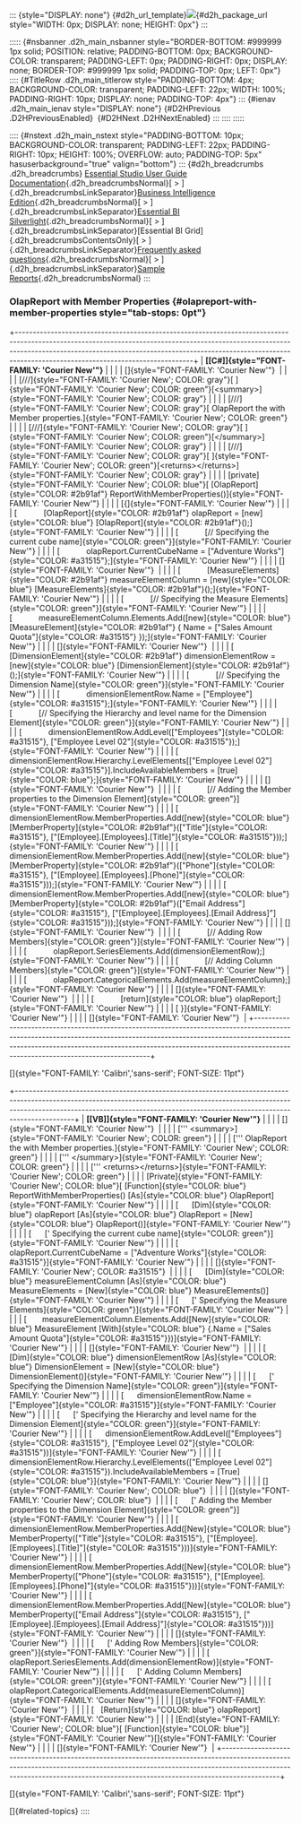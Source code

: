 ::: {style="DISPLAY: none"}
[](ms-xhelp:///?Id=d2h_url_template){#d2h_url_template}![](!package_url!){#d2h_package_url style="WIDTH: 0px; DISPLAY: none; HEIGHT: 0px"}
:::

::::: {#nsbanner .d2h_main_nsbanner style="BORDER-BOTTOM: #999999 1px solid; POSITION: relative; PADDING-BOTTOM: 0px; BACKGROUND-COLOR: transparent; PADDING-LEFT: 0px; PADDING-RIGHT: 0px; DISPLAY: none; BORDER-TOP: #999999 1px solid; PADDING-TOP: 0px; LEFT: 0px"}
:::: {#TitleRow .d2h_main_titlerow style="PADDING-BOTTOM: 4px; BACKGROUND-COLOR: transparent; PADDING-LEFT: 22px; WIDTH: 100%; PADDING-RIGHT: 10px; DISPLAY: none; PADDING-TOP: 4px"}
::: {#ienav .d2h_main_ienav style="DISPLAY: none"}
[](ms-xhelp:///?Id=a9fc13c9-2892-4e85-b7bf-c63703c018b7){#D2HPrevious .D2HPreviousEnabled}  [](ms-xhelp:///?Id=f869ac6e-8da8-4af0-be21-300a9cc8f352){#D2HNext .D2HNextEnabled}
:::
::::
:::::

:::: {#nstext .d2h_main_nstext style="PADDING-BOTTOM: 10px; BACKGROUND-COLOR: transparent; PADDING-LEFT: 22px; PADDING-RIGHT: 10px; HEIGHT: 100%; OVERFLOW: auto; PADDING-TOP: 5px" hasuserbackground="true" valign="bottom"}
::: {#d2h_breadcrumbs .d2h_breadcrumbs}
[Essential Studio User Guide Documentation](ms-xhelp:///?Id=12457748-09e3-4d74-a240-8e049cedf030){.d2h_breadcrumbsNormal}[ \> ]{.d2h_breadcrumbsLinkSeparator}[Business Intelligence Edition](ms-xhelp:///?Id=fdf33dd8-62b2-47b9-ad7b-fc50e590bca5){.d2h_breadcrumbsNormal}[ \> ]{.d2h_breadcrumbsLinkSeparator}[Essential BI Silverlight](ms-xhelp:///?Id=c006b39c-6aa2-4637-b7de-3e7b6cb3f9f9){.d2h_breadcrumbsNormal}[ \> ]{.d2h_breadcrumbsLinkSeparator}[Essential BI Grid]{.d2h_breadcrumbsContentsOnly}[ \> ]{.d2h_breadcrumbsLinkSeparator}[Frequently asked questions](ms-xhelp:///?Id=3133015d-af81-4285-bee6-5297577af0ef){.d2h_breadcrumbsNormal}[ \> ]{.d2h_breadcrumbsLinkSeparator}[Sample Reports](ms-xhelp:///?Id=ec84c25f-c582-4157-8eed-0aaf6b29378b){.d2h_breadcrumbsNormal}
:::

### OlapReport with Member Properties {#olapreport-with-member-properties style="tab-stops: 0pt"}

+-------------------------------------------------------------------------------------------------------------------------------------------------------------------------------------------------------------------------------------------------------------------------------------------+
| **[\[C#\]]{style="FONT-FAMILY: 'Courier New'"}**                                                                                                                                                                                                                                          |
|                                                                                                                                                                                                                                                                                           |
| []{style="FONT-FAMILY: 'Courier New'"}                                                                                                                                                                                                                                                    |
|                                                                                                                                                                                                                                                                                           |
| [///]{style="FONT-FAMILY: 'Courier New'; COLOR: gray"}[ ]{style="FONT-FAMILY: 'Courier New'; COLOR: green"}[\<summary\>]{style="FONT-FAMILY: 'Courier New'; COLOR: gray"}                                                                                                                 |
|                                                                                                                                                                                                                                                                                           |
| [///]{style="FONT-FAMILY: 'Courier New'; COLOR: gray"}[ OlapReport the with Member properties.]{style="FONT-FAMILY: 'Courier New'; COLOR: green"}                                                                                                                                         |
|                                                                                                                                                                                                                                                                                           |
| [///]{style="FONT-FAMILY: 'Courier New'; COLOR: gray"}[ ]{style="FONT-FAMILY: 'Courier New'; COLOR: green"}[\</summary\>]{style="FONT-FAMILY: 'Courier New'; COLOR: gray"}                                                                                                                |
|                                                                                                                                                                                                                                                                                           |
| [///]{style="FONT-FAMILY: 'Courier New'; COLOR: gray"}[ ]{style="FONT-FAMILY: 'Courier New'; COLOR: green"}[\<returns\>\</returns\>]{style="FONT-FAMILY: 'Courier New'; COLOR: gray"}                                                                                                     |
|                                                                                                                                                                                                                                                                                           |
| [private]{style="FONT-FAMILY: 'Courier New'; COLOR: blue"}[ [OlapReport]{style="COLOR: #2b91af"} ReportWithMemberProperties()]{style="FONT-FAMILY: 'Courier New'"}                                                                                                                        |
|                                                                                                                                                                                                                                                                                           |
| [{]{style="FONT-FAMILY: 'Courier New'"}                                                                                                                                                                                                                                                   |
|                                                                                                                                                                                                                                                                                           |
| [            [OlapReport]{style="COLOR: #2b91af"} olapReport = [new]{style="COLOR: blue"} [OlapReport]{style="COLOR: #2b91af"}();]{style="FONT-FAMILY: 'Courier New'"}                                                                                                                    |
|                                                                                                                                                                                                                                                                                           |
| [            [// Specifying the current cube name]{style="COLOR: green"}]{style="FONT-FAMILY: 'Courier New'"}                                                                                                                                                                             |
|                                                                                                                                                                                                                                                                                           |
| [            olapReport.CurrentCubeName = [\"Adventure Works\"]{style="COLOR: #a31515"};]{style="FONT-FAMILY: 'Courier New'"}                                                                                                                                                             |
|                                                                                                                                                                                                                                                                                           |
| []{style="FONT-FAMILY: 'Courier New'"}                                                                                                                                                                                                                                                    |
|                                                                                                                                                                                                                                                                                           |
| [            [MeasureElements]{style="COLOR: #2b91af"} measureElementColumn = [new]{style="COLOR: blue"} [MeasureElements]{style="COLOR: #2b91af"}();]{style="FONT-FAMILY: 'Courier New'"}                                                                                                |
|                                                                                                                                                                                                                                                                                           |
| [            [// Specifying the Measure Elements]{style="COLOR: green"}]{style="FONT-FAMILY: 'Courier New'"}                                                                                                                                                                              |
|                                                                                                                                                                                                                                                                                           |
| [            measureElementColumn.Elements.Add([new]{style="COLOR: blue"} [MeasureElement]{style="COLOR: #2b91af"} { Name = [\"Sales Amount Quota\"]{style="COLOR: #a31515"} });]{style="FONT-FAMILY: 'Courier New'"}                                                                     |
|                                                                                                                                                                                                                                                                                           |
| []{style="FONT-FAMILY: 'Courier New'"}                                                                                                                                                                                                                                                    |
|                                                                                                                                                                                                                                                                                           |
| [            [DimensionElement]{style="COLOR: #2b91af"} dimensionElementRow = [new]{style="COLOR: blue"} [DimensionElement]{style="COLOR: #2b91af"}();]{style="FONT-FAMILY: 'Courier New'"}                                                                                               |
|                                                                                                                                                                                                                                                                                           |
| [            [// Specifying the Dimension Name]{style="COLOR: green"}]{style="FONT-FAMILY: 'Courier New'"}                                                                                                                                                                                |
|                                                                                                                                                                                                                                                                                           |
| [            dimensionElementRow.Name = [\"Employee\"]{style="COLOR: #a31515"};]{style="FONT-FAMILY: 'Courier New'"}                                                                                                                                                                      |
|                                                                                                                                                                                                                                                                                           |
| [            [// Specifying the Hierarchy and level name for the Dimension Element]{style="COLOR: green"}]{style="FONT-FAMILY: 'Courier New'"}                                                                                                                                            |
|                                                                                                                                                                                                                                                                                           |
| [            dimensionElementRow.AddLevel([\"Employees\"]{style="COLOR: #a31515"}, [\"Employee Level 02\"]{style="COLOR: #a31515"});]{style="FONT-FAMILY: 'Courier New'"}                                                                                                                 |
|                                                                                                                                                                                                                                                                                           |
| [            dimensionElementRow.Hierarchy.LevelElements\[[\"Employee Level 02\"]{style="COLOR: #a31515"}\].IncludeAvailableMembers = [true]{style="COLOR: blue"};]{style="FONT-FAMILY: 'Courier New'"}                                                                                   |
|                                                                                                                                                                                                                                                                                           |
| []{style="FONT-FAMILY: 'Courier New'"}                                                                                                                                                                                                                                                    |
|                                                                                                                                                                                                                                                                                           |
| [            [// Adding the Member properties to the Dimension Element]{style="COLOR: green"}]{style="FONT-FAMILY: 'Courier New'"}                                                                                                                                                        |
|                                                                                                                                                                                                                                                                                           |
| [            dimensionElementRow.MemberProperties.Add([new]{style="COLOR: blue"} [MemberProperty]{style="COLOR: #2b91af"}([\"Title\"]{style="COLOR: #a31515"}, [\"\[Employee\].\[Employees\].\[Title\]\"]{style="COLOR: #a31515"}));]{style="FONT-FAMILY: 'Courier New'"}                 |
|                                                                                                                                                                                                                                                                                           |
| [            dimensionElementRow.MemberProperties.Add([new]{style="COLOR: blue"} [MemberProperty]{style="COLOR: #2b91af"}([\"Phone\"]{style="COLOR: #a31515"}, [\"\[Employee\].\[Employees\].\[Phone\]\"]{style="COLOR: #a31515"}));]{style="FONT-FAMILY: 'Courier New'"}                 |
|                                                                                                                                                                                                                                                                                           |
| [            dimensionElementRow.MemberProperties.Add([new]{style="COLOR: blue"} [MemberProperty]{style="COLOR: #2b91af"}([\"Email Address\"]{style="COLOR: #a31515"}, [\"\[Employee\].\[Employees\].\[Email Address\]\"]{style="COLOR: #a31515"}));]{style="FONT-FAMILY: 'Courier New'"} |
|                                                                                                                                                                                                                                                                                           |
| []{style="FONT-FAMILY: 'Courier New'"}                                                                                                                                                                                                                                                    |
|                                                                                                                                                                                                                                                                                           |
| [            [// Adding Row Members]{style="COLOR: green"}]{style="FONT-FAMILY: 'Courier New'"}                                                                                                                                                                                           |
|                                                                                                                                                                                                                                                                                           |
| [            olapReport.SeriesElements.Add(dimensionElementRow);]{style="FONT-FAMILY: 'Courier New'"}                                                                                                                                                                                     |
|                                                                                                                                                                                                                                                                                           |
| [            [// Adding Column Members]{style="COLOR: green"}]{style="FONT-FAMILY: 'Courier New'"}                                                                                                                                                                                        |
|                                                                                                                                                                                                                                                                                           |
| [            olapReport.CategoricalElements.Add(measureElementColumn);]{style="FONT-FAMILY: 'Courier New'"}                                                                                                                                                                               |
|                                                                                                                                                                                                                                                                                           |
| []{style="FONT-FAMILY: 'Courier New'"}                                                                                                                                                                                                                                                    |
|                                                                                                                                                                                                                                                                                           |
| [            [return]{style="COLOR: blue"} olapReport;]{style="FONT-FAMILY: 'Courier New'"}                                                                                                                                                                                               |
|                                                                                                                                                                                                                                                                                           |
| [ }]{style="FONT-FAMILY: 'Courier New'"}                                                                                                                                                                                                                                                  |
|                                                                                                                                                                                                                                                                                           |
| []{style="FONT-FAMILY: 'Courier New'"}                                                                                                                                                                                                                                                    |
+-------------------------------------------------------------------------------------------------------------------------------------------------------------------------------------------------------------------------------------------------------------------------------------------+

[]{style="FONT-FAMILY: 'Calibri','sans-serif'; FONT-SIZE: 11pt"} 

+----------------------------------------------------------------------------------------------------------------------------------------------------------------------------------------------------------------------------------------------------------+
| **[\[VB\]]{style="FONT-FAMILY: 'Courier New'"}**                                                                                                                                                                                                         |
|                                                                                                                                                                                                                                                          |
| []{style="FONT-FAMILY: 'Courier New'"}                                                                                                                                                                                                                   |
|                                                                                                                                                                                                                                                          |
| [\'\'\' \<summary\>]{style="FONT-FAMILY: 'Courier New'; COLOR: green"}                                                                                                                                                                                   |
|                                                                                                                                                                                                                                                          |
| [\'\'\' OlapReport the with Member properties.]{style="FONT-FAMILY: 'Courier New'; COLOR: green"}                                                                                                                                                        |
|                                                                                                                                                                                                                                                          |
| [\'\'\' \</summary\>]{style="FONT-FAMILY: 'Courier New'; COLOR: green"}                                                                                                                                                                                  |
|                                                                                                                                                                                                                                                          |
| [\'\'\' \<returns\>\</returns\>]{style="FONT-FAMILY: 'Courier New'; COLOR: green"}                                                                                                                                                                       |
|                                                                                                                                                                                                                                                          |
| [Private]{style="FONT-FAMILY: 'Courier New'; COLOR: blue"}[ [Function]{style="COLOR: blue"} ReportWithMemberProperties() [As]{style="COLOR: blue"} OlapReport]{style="FONT-FAMILY: 'Courier New'"}                                                       |
|                                                                                                                                                                                                                                                          |
| [      [Dim]{style="COLOR: blue"} olapReport [As]{style="COLOR: blue"} OlapReport = [New]{style="COLOR: blue"} OlapReport()]{style="FONT-FAMILY: 'Courier New'"}                                                                                         |
|                                                                                                                                                                                                                                                          |
| [      [\' Specifying the current cube name]{style="COLOR: green"}]{style="FONT-FAMILY: 'Courier New'"}                                                                                                                                                  |
|                                                                                                                                                                                                                                                          |
| [      olapReport.CurrentCubeName = [\"Adventure Works\"]{style="COLOR: #a31515"}]{style="FONT-FAMILY: 'Courier New'"}                                                                                                                                   |
|                                                                                                                                                                                                                                                          |
| []{style="FONT-FAMILY: 'Courier New'; COLOR: #a31515"}                                                                                                                                                                                                   |
|                                                                                                                                                                                                                                                          |
| [      [Dim]{style="COLOR: blue"} measureElementColumn [As]{style="COLOR: blue"} MeasureElements = [New]{style="COLOR: blue"} MeasureElements()]{style="FONT-FAMILY: 'Courier New'"}                                                                     |
|                                                                                                                                                                                                                                                          |
| [      [\' Specifying the Measure Elements]{style="COLOR: green"}]{style="FONT-FAMILY: 'Courier New'"}                                                                                                                                                   |
|                                                                                                                                                                                                                                                          |
| [       measureElementColumn.Elements.Add([New]{style="COLOR: blue"} MeasureElement [With]{style="COLOR: blue"} {.Name = [\"Sales Amount Quota\"]{style="COLOR: #a31515"}})]{style="FONT-FAMILY: 'Courier New'"}                                         |
|                                                                                                                                                                                                                                                          |
| []{style="FONT-FAMILY: 'Courier New'"}                                                                                                                                                                                                                   |
|                                                                                                                                                                                                                                                          |
| [      [Dim]{style="COLOR: blue"} dimensionElementRow [As]{style="COLOR: blue"} DimensionElement = [New]{style="COLOR: blue"} DimensionElement()]{style="FONT-FAMILY: 'Courier New'"}                                                                    |
|                                                                                                                                                                                                                                                          |
| [      [\' Specifying the Dimension Name]{style="COLOR: green"}]{style="FONT-FAMILY: 'Courier New'"}                                                                                                                                                     |
|                                                                                                                                                                                                                                                          |
| [      dimensionElementRow.Name = [\"Employee\"]{style="COLOR: #a31515"}]{style="FONT-FAMILY: 'Courier New'"}                                                                                                                                            |
|                                                                                                                                                                                                                                                          |
| [      [\' Specifying the Hierarchy and level name for the Dimension Element]{style="COLOR: green"}]{style="FONT-FAMILY: 'Courier New'"}                                                                                                                 |
|                                                                                                                                                                                                                                                          |
| [      dimensionElementRow.AddLevel([\"Employees\"]{style="COLOR: #a31515"}, [\"Employee Level 02\"]{style="COLOR: #a31515"})]{style="FONT-FAMILY: 'Courier New'"}                                                                                       |
|                                                                                                                                                                                                                                                          |
| [      dimensionElementRow.Hierarchy.LevelElements([\"Employee Level 02\"]{style="COLOR: #a31515"}).IncludeAvailableMembers = [True]{style="COLOR: blue"}]{style="FONT-FAMILY: 'Courier New'"}                                                           |
|                                                                                                                                                                                                                                                          |
| []{style="FONT-FAMILY: 'Courier New'; COLOR: blue"}                                                                                                                                                                                                      |
|                                                                                                                                                                                                                                                          |
| []{style="FONT-FAMILY: 'Courier New'; COLOR: blue"}                                                                                                                                                                                                      |
|                                                                                                                                                                                                                                                          |
| [      [\' Adding the Member properties to the Dimension Element]{style="COLOR: green"}]{style="FONT-FAMILY: 'Courier New'"}                                                                                                                             |
|                                                                                                                                                                                                                                                          |
| [      dimensionElementRow.MemberProperties.Add([New]{style="COLOR: blue"} MemberProperty([\"Title\"]{style="COLOR: #a31515"}, [\"\[Employee\].\[Employees\].\[Title\]\"]{style="COLOR: #a31515"}))]{style="FONT-FAMILY: 'Courier New'"}                 |
|                                                                                                                                                                                                                                                          |
| [      dimensionElementRow.MemberProperties.Add([New]{style="COLOR: blue"} MemberProperty([\"Phone\"]{style="COLOR: #a31515"}, [\"\[Employee\].\[Employees\].\[Phone\]\"]{style="COLOR: #a31515"}))]{style="FONT-FAMILY: 'Courier New'"}                 |
|                                                                                                                                                                                                                                                          |
| [      dimensionElementRow.MemberProperties.Add([New]{style="COLOR: blue"} MemberProperty([\"Email Address\"]{style="COLOR: #a31515"}, [\"\[Employee\].\[Employees\].\[Email Address\]\"]{style="COLOR: #a31515"}))]{style="FONT-FAMILY: 'Courier New'"} |
|                                                                                                                                                                                                                                                          |
| []{style="FONT-FAMILY: 'Courier New'"}                                                                                                                                                                                                                   |
|                                                                                                                                                                                                                                                          |
| [      [\' Adding Row Members]{style="COLOR: green"}]{style="FONT-FAMILY: 'Courier New'"}                                                                                                                                                                |
|                                                                                                                                                                                                                                                          |
| [      olapReport.SeriesElements.Add(dimensionElementRow)]{style="FONT-FAMILY: 'Courier New'"}                                                                                                                                                           |
|                                                                                                                                                                                                                                                          |
| [      [\' Adding Column Members]{style="COLOR: green"}]{style="FONT-FAMILY: 'Courier New'"}                                                                                                                                                             |
|                                                                                                                                                                                                                                                          |
| [       olapReport.CategoricalElements.Add(measureElementColumn)]{style="FONT-FAMILY: 'Courier New'"}                                                                                                                                                    |
|                                                                                                                                                                                                                                                          |
| []{style="FONT-FAMILY: 'Courier New'"}                                                                                                                                                                                                                   |
|                                                                                                                                                                                                                                                          |
| [   [Return]{style="COLOR: blue"} olapReport]{style="FONT-FAMILY: 'Courier New'"}                                                                                                                                                                        |
|                                                                                                                                                                                                                                                          |
| [End]{style="FONT-FAMILY: 'Courier New'; COLOR: blue"}[ [Function]{style="COLOR: blue"}]{style="FONT-FAMILY: 'Courier New'"}[]{style="FONT-FAMILY: 'Courier New'"}                                                                                       |
|                                                                                                                                                                                                                                                          |
| []{style="FONT-FAMILY: 'Courier New'"}                                                                                                                                                                                                                   |
+----------------------------------------------------------------------------------------------------------------------------------------------------------------------------------------------------------------------------------------------------------+

[]{style="FONT-FAMILY: 'Calibri','sans-serif'; FONT-SIZE: 11pt"} 

[]{#related-topics}
::::
